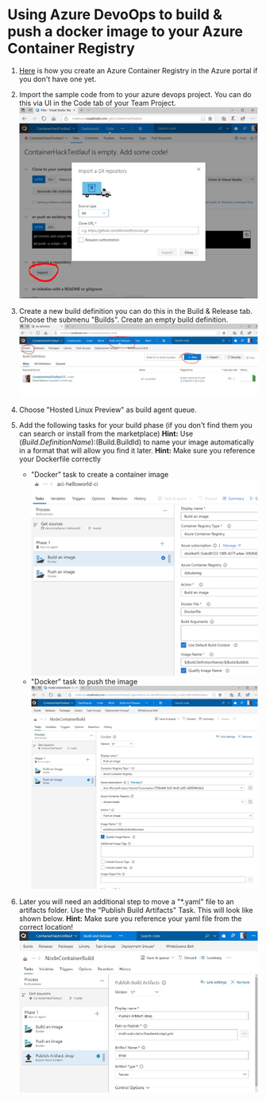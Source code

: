 # Using Azure DevoOps to build & push a docker image to your Azure Container Registry

1. [Here](https://docs.microsoft.com/en-us/azure/container-registry/container-registry-get-started-portal) is how you create an Azure Container Registry in the Azure portal if you don't have one yet.


2. Import the sample code from to your azure devops project. You can do this via UI in the Code tab of your Team Project.
![](images/import_code.jpg)

3. Create a new build definition you can do this in the Build & Release tab. Choose the submenu "Builds". Create an empty build definition.
![](images/newbuilddefinition.jpg)

4. Choose "Hosted Linux Preview" as build agent queue.

5. Add the following tasks for your build phase (if you don't find them you can search or install from the marketplace)
**Hint:** Use $(Build.DefinitionName):$(Build.BuildId) to name your image automatically in a format that will allow you find it later. 
**Hint:** Make sure you reference your Dockerfile correctly

    - "Docker" task to create a container image
    ![](images/vstsbuild.png)
    - "Docker" task to push the image
    ![](images/vstshelloworldpushimage.jpg)

6. Later you will need an additional step to move a "*.yaml" file to an artifacts folder. Use the "Publish Build Artifacts" Task. This will look like shown below.
**Hint:** Make sure you reference your yaml file from the correct location! 
![](images/vstsdropyaml.jpg)
